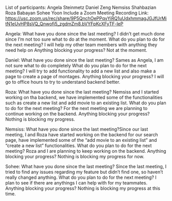 List of participants:
Angela Steinmetz
Daniel Zeng
Nemsiss Shahbazian
Roza Babayan
Sohee Yoon
Include a Zoom Meeting Recording Link: https://usc.zoom.us/rec/share/9P5QnchOePPqvYiRQ1uUdxhmmagJGJfUrMitN1eUvHP8sVQ_Qnwofj5_zgdmZm8.bVYFpKcXFyTF-leP

Angela:
What have you done since the last meeting? I didn’t get much done since I’m not too sure what to do at the moment.
What do you plan to do for the next meeting? I will help my other team members with anything they need help on
Anything blocking your progress? Not at the moment.

Daniel:
What have you done since the last meeting? Sames as Angela, I am not sure what to do completely 
What do you plan to do for the next meeting? I will try to add functionality to add a new list and also make a page to create a page of montages. 
Anything blocking your progress? I will go to office hours to try to understand backend better. 

Roza:
What have you done since the last meeting? Nemsiss and I started working on tha backend, we have implemented some of the functionalities such as create a new list and add movie to an existing list.
What do you plan to do for the next meeting? For the next meeting we are planning to continue working on the backend. 
Anything blocking your progress?  Nothing is blocking my progress.

Nemsiss:
What have you done since the last meeting?Since our last meeting, I and Roza have started working on the backend for our search page, have implemented some of the “add movie to an existing list” and “create a new list” functionalities.
What do you plan to do for the next meeting? Roza and I are planning to keep working on the backend. 
Anything blocking your progress? Nothing is blocking my progress for now.

Sohee:
What have you done since the last meeting? Since the last meeting, I tried to find any issues regarding my feature but didn’t find one, so haven’t really changed anything.
What do you plan to do for the next meeting? I plan to see if there are anythings I can help with for my teammates. 
Anything blocking your progress? Nothing is blocking my progress at this time. 


